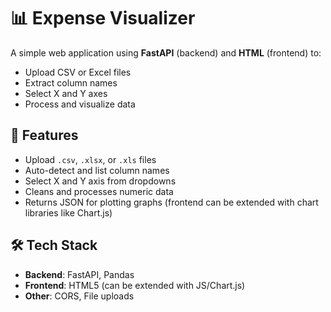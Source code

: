 # 📊 Expense Visualizer

A simple web application using **FastAPI** (backend) and **HTML** (frontend) to:
- Upload CSV or Excel files
- Extract column names
- Select X and Y axes
- Process and visualize data

## 🚀 Features

- Upload `.csv`, `.xlsx`, or `.xls` files
- Auto-detect and list column names
- Select X and Y axis from dropdowns
- Cleans and processes numeric data
- Returns JSON for plotting graphs (frontend can be extended with chart libraries like Chart.js)

## 🛠️ Tech Stack

- **Backend**: FastAPI, Pandas
- **Frontend**: HTML5 (can be extended with JS/Chart.js)
- **Other**: CORS, File uploads
